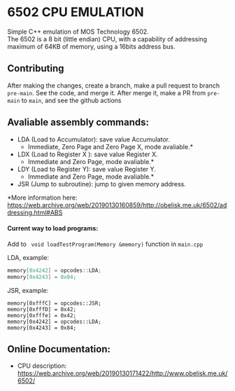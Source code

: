 # 6502 CPU EMULATION
Simple C++ emulation of MOS Technology 6502.\
The 6502 is a 8 bit (little endian) CPU, with a capability of addressing maximum of 64KB of memory, using a 16bits address bus.

## Contributing
After making the changes, create a branch, make a pull request to branch `pre-main`. See the code, and merge it.
After merge it, make a PR from `pre-main` to `main`, and see the github actions

## Avaliable assembly commands:
- LDA (Load to Accumulator): save value Accumulator.
  - Immediate, Zero Page and Zero Page X, mode avaliable.*
- LDX (Load to Register X ): save value Register X.
  - Immediate and Zero Page, mode avaliable.*
- LDY (Load to Register Y): save value Register Y.
  - Immediate and Zero Page, mode avaliable.*
- JSR (Jump to subroutine): jump to given memory address.

*More information here: https://web.archive.org/web/20190130160859/http://obelisk.me.uk/6502/addressing.html#ABS

#### Current way to load programs:
Add to ` void loadTestProgram(Memory &memory)` function in `main.cpp`

LDA, example:
```c++
memory[0x4242] = opcodes::LDA;
memory[0x4243] = 0x84;
```

JSR, example:
```
memory[0xfffC] = opcodes::JSR;
memory[0xfffD] = 0x42;
memory[0xfffe] = 0x42;
memory[0x4242] = opcodes::LDA;
memory[0x4243] = 0x84;
```

<!--
## Index
- [**Basic Architecutre**](#basic-architecutre)
- [**Registers**](#registers)
  - [*Program Counter*](#program-counter)
  - [*Stack Pointer*](#download-the-rustup)
  - [*Accumulator*](#download-the-rustup)
  - [*Register X*](#download-the-rustup)
  - [*Register Y*](#download-the-rustup)
  - [*Processor Status*](#download-the-rustup)


## Basic Architecutre
8 bit (little endian) CPU, with a capability of addressing maximum of 64KB of memory, using a 16bits address bus.

## Registers

#### Program Counter: 
- 16 bit register;
- Points to the next instruction;
-->
<!-- ## Create a project
```
cargo new name_of_the_project
```
## Execution
To start the program, use the following command:
```
cargo run
```
Note: To run properly it terminal needs to be on the main folder of the project.
## Rust Principles
```rust
fn main(){
   println!("hello world!")
}
```
<sub>(1) Simple function on rust</sub>
> Note: When creating a .rs file, the convention is to use snake_case. Which means all spaces on a certain name is replace by underscore. Eg: someFile.rs to some_file.rs
#### Rust Anatomy
###### Logic of a function
The `main` function is the first function to run in every Rust Program.
Rust is indent with 4 spaces not a tab.
When using the `!` in `println!("Hello, world!");` is calling a Rust macro, while without the `!` it would have called a function.
###### Cargo
`Cargo` is a build system and package manager. It's help building code, downloading libraries (dependencies)\
Check cargo version installed:
```
cargo --version
```
#### Programming Concepts
###### TODO
#### Ownership
###### TODO
## Initial Project Structure

| Name            | Purpose                                       |
| -------         | --------------------------------------------- |
| `Cargo.toml`    | File that contains metadata for the project, and list of depencies/external libraries to use|
| `src/main.rs`   | Contains the main binary.                     |
 -->
## Online Documentation:
- CPU description: https://web.archive.org/web/20190130171422/http://www.obelisk.me.uk/6502/

